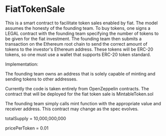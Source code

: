 # FiatTokenSale

This is a smart contract to facilitate token sales enabled by fiat. The model assumes the honesty of the founding team. To buy tokens, one signs a LEGAL contract with the founding team specifying the number of tokens to be given for the fiat investment. The founding team then submits a transaction on the Ethereum root chain to send the correct amount of tokens to the investor's Ethereum address. These tokens will be ERC-20 tokens, so one must use a wallet that supports ERC-20 token standard.

Implementation:

The founding team owns an address that is solely capable of minting and sending tokens to other addresses.

Currently the code is taken entirely from OpenZeppelin contracts. The contract that will be deployed for the fiat token sale is MintableToken.sol

The founding team simply calls mint function with the appropriate value and receiver address. This contract may change as the spec evolves.

totalSupply = 10,000,000,000 

pricePerToken = 0.01
